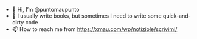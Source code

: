 - 👋 Hi, I’m @puntomaupunto
- 👀 I usually write books, but sometimes I need to write some quick-and-dirty code
- 📫 How to reach me from https://xmau.com/wp/notiziole/scrivimi/

<!---
puntomaupunto/puntomaupunto is a ✨ special ✨ repository because its `README.md` (this file) appears on your GitHub profile.
You can click the Preview link to take a look at your changes.
--->

